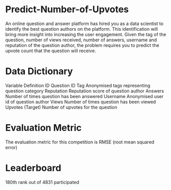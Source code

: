 # Predict-Number-of-Upvotes

An online question and answer platform has hired you as a data scientist to identify the best question authors on the platform. This identification will bring more insight into increasing the user engagement. Given the tag of the question, number of views received, number of answers, username and reputation of the question author, the problem requires you to predict the upvote count that the question will receive.


# Data Dictionary

Variable	Definition
ID	Question ID
Tag	Anonymised tags representing question category
Reputation	Reputation score of question author
Answers	Number of times question has been answered
Username	Anonymised user id of question author
Views	Number of times question has been viewed
Upvotes	(Target) Number of upvotes for the question
 

# Evaluation Metric

The evaluation metric for this competition is RMSE (root mean squared error)

# Leaderboard

180th rank out of 4831 participated
